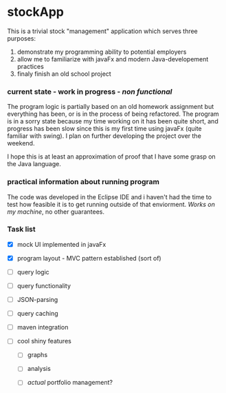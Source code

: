 # stockApp


This is a trivial stock "management" application which serves three purposes:

1. demonstrate my programming ability to potential employers
2. allow me to familiarize with javaFx and modern Java-developement practices
3. finaly finish an old school project

### current state - work in progress - ***non functional***

The program logic is partially based on an old homework assignment but everything has been, or is in the process of being refactored. The program is in a sorry state because my time working on it has been quite short, and progress has been slow since this is my first time using javaFx (quite familiar with swing). I plan on further developing the project over the weekend.

I hope this is at least an approximation of proof that I have some grasp on the Java language. 

### practical information about running program

The code was developed in the Eclipse IDE and i haven't had the time to test how feasible it is to get running outside of that enviorment. _Works on my machine_, no other guarantees.

### Task list

  - [x] mock UI implemented in javaFx
  - [x] program layout - MVC pattern established (sort of)
  - [ ] query logic
  - [ ] query functionality
  - [ ] JSON-parsing
  - [ ] query caching

  - [ ] maven integration
  - [ ] cool shiny features
    - [ ] graphs
    - [ ] analysis
    - [ ] _actual_ portfolio management?
    
